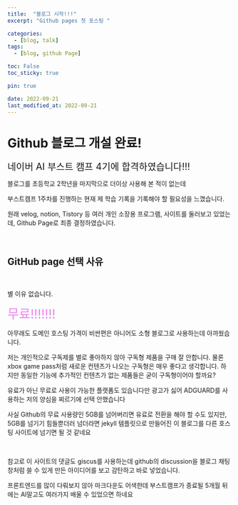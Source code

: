 ```yaml
---
title:  "블로그 시작!!!"
excerpt: "Github pages 첫 포스팅 "

categories:
  - [blog, talk]
tags:
  - [blog, github Page]

toc: False
toc_sticky: true

pin: true

date: 2022-09-21
last_modified_at: 2022-09-21
---
```


# Github 블로그 개설 완료!


<span style="font-size:150%"> 네이버 AI 부스트 캠프 4기에 합격하였습니다!!!</span>

블로그를 초등학교 2학년을 마지막으로 더이상 사용해 본 적이 없는데

부스트캠프 1주차를 진행하는 현재 제 학습 기록을 기록해야 할 필요성을 느꼈습니다. 

원래 velog, notion, Tistory 등 여러 개인 소장용 프로그램, 사이트를 둘러보고 있었는데, Github Page로 최종 결정하였습니다.

</br>

## GitHub page 선택 사유

</br>

별 이유 없습니다.

<span style="font-size:200%; color:#EE82EE"> 무료!!!!!!! </span>

아무래도 도메인 호스팅 가격이 비싼편은 아니어도 소형 블로그로 사용하는데 아까웠습니다.

저는 개인적으로 구독제를 별로 좋아하지 않아 구독형 제품을 구매 잘 안합니다. 물론 xbox game pass처럼 새로운 컨텐츠가 나오는 구독형은 매우 좋다고 생각합니다. 하지만 동일한 기능에 추가적인 컨텐츠가 없는 제품들은 굳이 구독형이어야 할까요?

유료가 아닌 무료로 사용이 가능한 플랫폼도 있습니다만 광고가 싫어 ADGUARD를 사용하는 저의 양심을 찌르기에 선택 안했습니다

사실 Github의 무료 사용량인 5GB를 넘어버리면 유료로 전환을 해야 할 수도 있지만, 5GB를 넘기기 힘들뿐더러 넘더라면 jekyll 템플릿으로 만들어진 이 블로그를 다른 호스팅 사이트에 넘기면 될 것 같네요

</br>

참고로 이 사이트의 댓글도 giscus를 사용하는데 github의 discussion을 블로그 채팅창처럼 쓸 수 있게 만든 아이디어를 보고 감탄하고 바로 넣었습니다.

프론트엔드를 많이 다뤄보지 않아 마크다운도 어색한데 부스트캠프가 종료될 5개월 뒤에는 AI말고도 여러가지 배울 수 있었으면 하네요